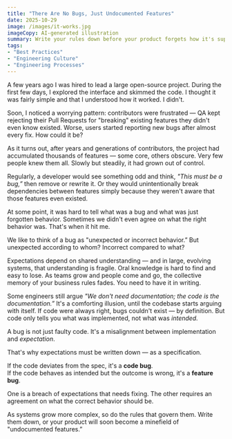 ```yaml
---
title: "There Are No Bugs, Just Undocumented Features"
date: 2025-10-29
image: /images/it-works.jpg
imageCopy: AI-generated illustration
summary: Write your rules down before your product forgets how it's supposed to work.
tags:
- "Best Practices"
- "Engineering Culture"
- "Engineering Processes"
---
```


A few years ago I was hired to lead a large open-source project. During the first few days, I explored the interface and skimmed the code. I thought it was fairly simple and that I understood how it worked. I didn't.

Soon, I noticed a worrying pattern: contributors were frustrated — QA kept rejecting their Pull Requests for "breaking" existing features they didn't even know existed. Worse, users started reporting new bugs after almost every fix. How could it be?

As it turns out, after years and generations of contributors, the project had accumulated thousands of features — some core, others obscure. Very few people knew them all. Slowly but steadily, it had grown out of control. 

Regularly, a developer would see something odd and think, _"This must be a bug,”_ then remove or rewrite it. Or they would unintentionally break dependencies between features simply because they weren't aware that those features even existed. 

At some point, it was hard to tell what was a bug and what was just forgotten behavior. Sometimes we didn't even agree on what the right behavior was. That's when it hit me.

We like to think of a bug as "unexpected or incorrect behavior.” But unexpected according to whom? Incorrect compared to what? 

Expectations depend on shared understanding — and in large, evolving systems, that understanding is fragile. Oral knowledge is hard to find and easy to lose. As teams grow and people come and go, the collective memory of your business rules fades. You need to have it in writing.

Some engineers still argue _"We don't need documentation; the code is the documentation.”_ It's a comforting illusion, until the codebase starts arguing with itself. If code were always right, bugs couldn't exist — by definition. But code only tells you what was implemented, not what was _intended._

A bug is not just faulty code. It's a misalignment between implementation and _expectation_. 

That's why expectations must be written down — as a specification.

If the code deviates from the spec, it's a **code bug**.  
If the code behaves as intended but the outcome is wrong, it's a **feature bug**.

One is a breach of expectations that needs fixing. The other requires an agreement on what the correct behavior should be. 

As systems grow more complex, so do the rules that govern them. Write them down, or your product will soon become a minefield of "undocumented features.”
